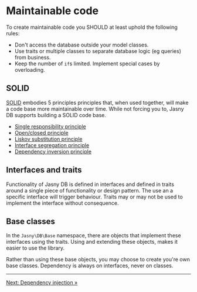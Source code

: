 # Maintainable code

To create maintainable code you SHOULD at least uphold the following rules:

* Don't access the database outside your model classes.
* Use traits or multiple classes to separate database logic (eg queries) from business.
* Keep the number of `if`s limited. Implement special cases by overloading.

## SOLID

[SOLID][] embodies 5 principles principles that, when used together, will make a code base more maintainable over time.
While not forcing you to, Jasny DB supports building a SOLID code base.

* [Single responsibility principle][]
* [Open/closed principle][]
* [Liskov substitution principle][]
* [Interface segregation principle][]
* [Dependency inversion principle][]

## Interfaces and traits

Functionality of Jasny DB is defined in interfaces and defined in traits around a single piece of functionality or
design pattern. The use an a specific interface will trigger behaviour. Traits may or may not be used to implement the
interface without consequence.

## Base classes

In the `Jasny\DB\Base` namespace, there are objects that implement these interfaces using the traits. Using and
extending these objects, makes it easier to use the library.

Rather than using these base objects, you may choose to create you're own base classes. Dependency is always on
interfaces, never on classes.


[SOLID]: http://en.wikipedia.org/wiki/SOLID_(object-oriented_design)
[Single responsibility principle]: https://en.wikipedia.org/wiki/Single_responsibility_principle
[Open/closed principle]: https://en.wikipedia.org/wiki/Open/closed_principle
[Liskov substitution principle]: https://en.wikipedia.org/wiki/Liskov_substitution_principle
[Interface segregation principle]: https://en.wikipedia.org/wiki/Interface_segregation_principle
[Dependency inversion principle]: https://en.wikipedia.org/wiki/Dependency_inversion_principle

---

[Next: Dependency injection »](introduction/dependency-injection.md)

